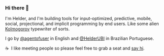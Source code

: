### Hi there 👋

<!--
**agentofuser/agentofuser** is a ✨ _special_ ✨ repository because its `README.md` (this file) appears on your GitHub profile.

Here are some ideas to get you started:

- 🔭 I’m currently working on ...
- 🌱 I’m currently learning ...
- 👯 I’m looking to collaborate on ...
- 🤔 I’m looking for help with ...
- 💬 Ask me about ...
- 📫 How to reach me: ...
- 😄 Pronouns: ...
- ⚡ Fun fact: ...
-->

I'm Helder, and I'm building tools for input-optimized, predictive, mobile, social, projectional, and implicit programming by end users. Like some alien [Kolmogorov](https://en.wikipedia.org/wiki/Kolmogorov_complexity) typewriter of sorts.

I go by [@agentofuser](https://agentofuser.com) in English and [@HelderUBI](https://twitter.com/helderubi) in Brazilian Portuguese.

☕&nbsp;&nbsp;I like meeting people so please feel free to grab a seat and [say hi](https://aou.vc/sayhi).
